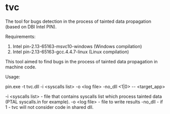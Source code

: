 # tvc
The tool for bugs detection in the process of tainted data propagation (based on DBI Intel PIN).

Requirements:
 1. Intel pin-2.13-65163-msvc10-windows (Windows compilation)
 2. Intel pin-2.13-65163-gcc.4.4.7-linux (Linux compilation)


This tool aimed to find bugs in the process of tainted data propagation in machine code.

Usage:

pin.exe -t tvc.dll -i &lt;syscalls list&gt; -o &lt;log file&gt; -no_dll &lt;1|0&gt; -- &lt;target_app&gt;

-i &lt;syscalls list&gt; - file that contains syscalls list which process tainted data (PTAL syscalls.in for example).
-o &lt;log file&gt; - file to write results
-no_dll - if 1 - tvc will not consider code in shared dll.

